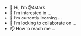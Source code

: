 - 👋 Hi, I’m @4stark
- 👀 I’m interested in ...
- 🌱 I’m currently learning ...
- 💞️ I’m looking to collaborate on ...
- 📫 How to reach me ...

<!---
4stark/4stark is a ✨ special ✨ repository because its `README.md` (this file) appears on your GitHub profile.
You can click the Preview link to take a look at your changes.
--->
